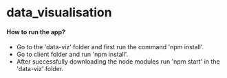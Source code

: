 # data_visualisation

#### How to run the app?
- Go to the 'data-viz' folder and first run the command 'npm install'.
- Go to client folder and run 'npm install'.
- After successfully downloading the node modules run 'npm start' in the 'data-viz' folder.
